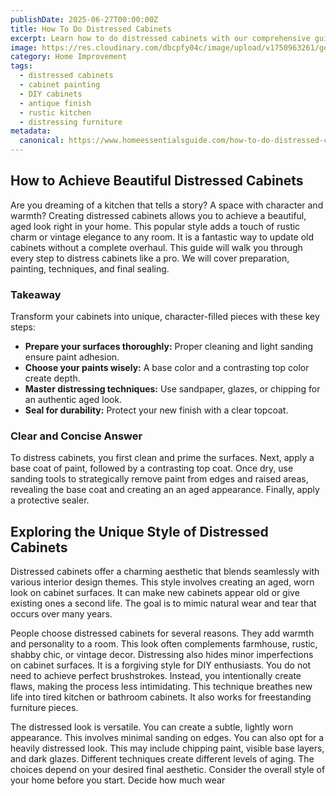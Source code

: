 ```yaml
---
publishDate: 2025-06-27T00:00:00Z
title: How To Do Distressed Cabinets
excerpt: Learn how to do distressed cabinets with our comprehensive guide. Achieve a rustic, antique look for your kitchen or furniture. Step-by-step DIY instructions and expert tips.
image: https://res.cloudinary.com/dbcpfy04c/image/upload/v1750963261/generated_image_1750963260_pgwvfh.webp
category: Home Improvement
tags:
  - distressed cabinets
  - cabinet painting
  - DIY cabinets
  - antique finish
  - rustic kitchen
  - distressing furniture
metadata:
  canonical: https://www.homeessentialsguide.com/how-to-do-distressed-cabinets
---
```


## How to Achieve Beautiful Distressed Cabinets

Are you dreaming of a kitchen that tells a story? A space with character and warmth? Creating distressed cabinets allows you to achieve a beautiful, aged look right in your home. This popular style adds a touch of rustic charm or vintage elegance to any room. It is a fantastic way to update old cabinets without a complete overhaul. This guide will walk you through every step to distress cabinets like a pro. We will cover preparation, painting, techniques, and final sealing.

### Takeaway

Transform your cabinets into unique, character-filled pieces with these key steps:

*   **Prepare your surfaces thoroughly:** Proper cleaning and light sanding ensure paint adhesion.
*   **Choose your paints wisely:** A base color and a contrasting top color create depth.
*   **Master distressing techniques:** Use sandpaper, glazes, or chipping for an authentic aged look.
*   **Seal for durability:** Protect your new finish with a clear topcoat.

### Clear and Concise Answer

To distress cabinets, you first clean and prime the surfaces. Next, apply a base coat of paint, followed by a contrasting top coat. Once dry, use sanding tools to strategically remove paint from edges and raised areas, revealing the base coat and creating an an aged appearance. Finally, apply a protective sealer.

## Exploring the Unique Style of Distressed Cabinets

Distressed cabinets offer a charming aesthetic that blends seamlessly with various interior design themes. This style involves creating an aged, worn look on cabinet surfaces. It can make new cabinets appear old or give existing ones a second life. The goal is to mimic natural wear and tear that occurs over many years.

People choose distressed cabinets for several reasons. They add warmth and personality to a room. This look often complements farmhouse, rustic, shabby chic, or vintage decor. Distressing also hides minor imperfections on cabinet surfaces. It is a forgiving style for DIY enthusiasts. You do not need to achieve perfect brushstrokes. Instead, you intentionally create flaws, making the process less intimidating. This technique breathes new life into tired kitchen or bathroom cabinets. It also works for freestanding furniture pieces.

The distressed look is versatile. You can create a subtle, lightly worn appearance. This involves minimal sanding on edges. You can also opt for a heavily distressed look. This may include chipping paint, visible base layers, and dark glazes. Different techniques create different levels of aging. The choices depend on your desired final aesthetic. Consider the overall style of your home before you start. Decide how much wear